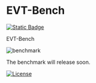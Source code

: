# EVT-Bench 
[![Static Badge](https://img.shields.io/badge/Project-Page-a)](https://pku-epic.github.io/TrackVLA-web/)

EVT-Bench

![benchmark](./figs/benchmark.jpg)

The benchmark will release soon.

[![License](https://licensebuttons.net/l/by-nc/4.0/88x31.png)](LICENSE)